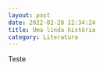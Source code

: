 ```yaml
---
layout: post
date: 2022-02-28 12:34:24
title: Uma linda história
category: Literatura
---
```


Teste
